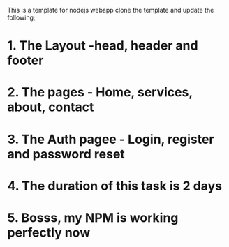 This is a template for nodejs webapp
clone the template and update the following;

# 1. The Layout -head, header and footer

# 2. The pages - Home, services, about, contact

# 3. The Auth pagee - Login, register and password reset

# 4. The duration of this task is 2 days

# 5. Bosss, my NPM is working perfectly now
